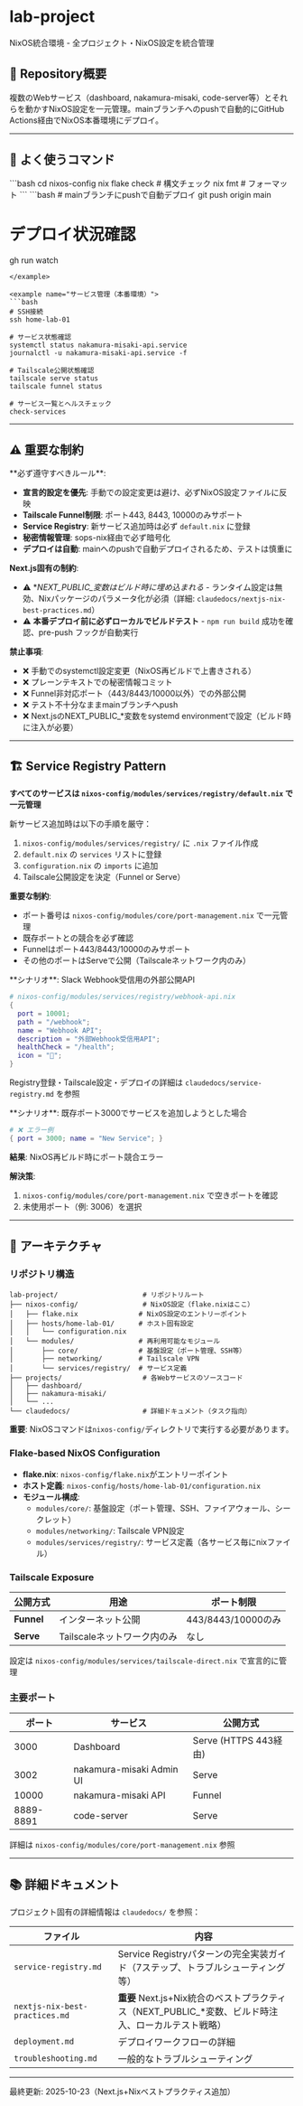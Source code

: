 # lab-project

NixOS統合環境 - 全プロジェクト・NixOS設定を統合管理

## 🎯 Repository概要

複数のWebサービス（dashboard, nakamura-misaki, code-server等）とそれらを動かすNixOS設定を一元管理。mainブランチへのpushで自動的にGitHub Actions経由でNixOS本番環境にデプロイ。

---

## 🚀 よく使うコマンド

<example name="ローカルテスト">
```bash
cd nixos-config
nix flake check  # 構文チェック
nix fmt          # フォーマット
```
</example>

<example name="デプロイ">
```bash
# mainブランチにpushで自動デプロイ
git push origin main

# デプロイ状況確認
gh run watch
```
</example>

<example name="サービス管理（本番環境）">
```bash
# SSH接続
ssh home-lab-01

# サービス状態確認
systemctl status nakamura-misaki-api.service
journalctl -u nakamura-misaki-api.service -f

# Tailscale公開状態確認
tailscale serve status
tailscale funnel status

# サービス一覧とヘルスチェック
check-services
```
</example>

---

## ⚠️ 重要な制約

<instructions>
**必ず遵守すべきルール**:

- **宣言的設定を優先**: 手動での設定変更は避け、必ずNixOS設定ファイルに反映
- **Tailscale Funnel制限**: ポート443, 8443, 10000のみサポート
- **Service Registry**: 新サービス追加時は必ず `default.nix` に登録
- **秘密情報管理**: sops-nix経由で必ず暗号化
- **デプロイは自動**: mainへのpushで自動デプロイされるため、テストは慎重に

**Next.js固有の制約**:
- ⚠️ **NEXT_PUBLIC_*変数はビルド時に埋め込まれる** - ランタイム設定は無効、Nixパッケージのパラメータ化が必須（詳細: `claudedocs/nextjs-nix-best-practices.md`）
- ⚠️ **本番デプロイ前に必ずローカルでビルドテスト** - `npm run build` 成功を確認、pre-push フックが自動実行

**禁止事項**:
- ❌ 手動でのsystemctl設定変更（NixOS再ビルドで上書きされる）
- ❌ プレーンテキストでの秘密情報コミット
- ❌ Funnel非対応ポート（443/8443/10000以外）での外部公開
- ❌ テスト不十分なままmainブランチへpush
- ❌ Next.jsのNEXT_PUBLIC_*変数をsystemd environmentで設定（ビルド時に注入が必要）
</instructions>

---

## 🏗️ Service Registry Pattern

**すべてのサービスは `nixos-config/modules/services/registry/default.nix` で一元管理**

<instructions>
新サービス追加時は以下の手順を厳守：

1. `nixos-config/modules/services/registry/` に `.nix` ファイル作成
2. `default.nix` の `services` リストに登録
3. `configuration.nix` の `imports` に追加
4. Tailscale公開設定を決定（Funnel or Serve）

**重要な制約**:
- ポート番号は `nixos-config/modules/core/port-management.nix` で一元管理
- 既存ポートとの競合を必ず確認
- Funnelはポート443/8443/10000のみサポート
- その他のポートはServeで公開（Tailscaleネットワーク内のみ）
</instructions>

<example name="新API追加（Funnel公開）">
**シナリオ**: Slack Webhook受信用の外部公開API

```nix
# nixos-config/modules/services/registry/webhook-api.nix
{
  port = 10001;
  path = "/webhook";
  name = "Webhook API";
  description = "外部Webhook受信用API";
  healthCheck = "/health";
  icon = "🔌";
}
```

Registry登録・Tailscale設定・デプロイの詳細は `claudedocs/service-registry.md` を参照
</example>

<example name="ポート競合エラー">
**シナリオ**: 既存ポート3000でサービスを追加しようとした場合

```nix
# ❌ エラー例
{ port = 3000; name = "New Service"; }
```

**結果**: NixOS再ビルド時にポート競合エラー

**解決策**:
1. `nixos-config/modules/core/port-management.nix` で空きポートを確認
2. 未使用ポート（例: 3006）を選択
</example>

---

## 📐 アーキテクチャ

### リポジトリ構造

```
lab-project/                     # リポジトリルート
├── nixos-config/                # NixOS設定（flake.nixはここ）
│   ├── flake.nix               # NixOS設定のエントリーポイント
│   ├── hosts/home-lab-01/      # ホスト固有設定
│   │   └── configuration.nix
│   └── modules/                # 再利用可能なモジュール
│       ├── core/               # 基盤設定（ポート管理、SSH等）
│       ├── networking/         # Tailscale VPN
│       └── services/registry/  # サービス定義
├── projects/                    # 各Webサービスのソースコード
│   ├── dashboard/
│   ├── nakamura-misaki/
│   └── ...
└── claudedocs/                  # 詳細ドキュメント（タスク指向）
```

**重要**: NixOSコマンドは`nixos-config/`ディレクトリで実行する必要があります。

### Flake-based NixOS Configuration

- **flake.nix**: `nixos-config/flake.nix`がエントリーポイント
- **ホスト定義**: `nixos-config/hosts/home-lab-01/configuration.nix`
- **モジュール構成**:
  - `modules/core/`: 基盤設定（ポート管理、SSH、ファイアウォール、シークレット）
  - `modules/networking/`: Tailscale VPN設定
  - `modules/services/registry/`: サービス定義（各サービス毎にnixファイル）

### Tailscale Exposure

| 公開方式 | 用途 | ポート制限 |
|---------|------|-----------|
| **Funnel** | インターネット公開 | 443/8443/10000のみ |
| **Serve** | Tailscaleネットワーク内のみ | なし |

設定は `nixos-config/modules/services/tailscale-direct.nix` で宣言的に管理

### 主要ポート

| ポート | サービス | 公開方式 |
|--------|---------|---------|
| 3000 | Dashboard | Serve (HTTPS 443経由) |
| 3002 | nakamura-misaki Admin UI | Serve |
| 10000 | nakamura-misaki API | Funnel |
| 8889-8891 | code-server | Serve |

詳細は `nixos-config/modules/core/port-management.nix` 参照

---

## 📚 詳細ドキュメント

プロジェクト固有の詳細情報は `claudedocs/` を参照：

| ファイル | 内容 |
|---------|------|
| `service-registry.md` | Service Registryパターンの完全実装ガイド（7ステップ、トラブルシューティング等） |
| `nextjs-nix-best-practices.md` | **重要** Next.js+Nix統合のベストプラクティス（NEXT_PUBLIC_*変数、ビルド時注入、ローカルテスト戦略） |
| `deployment.md` | デプロイワークフローの詳細 |
| `troubleshooting.md` | 一般的なトラブルシューティング |

---

最終更新: 2025-10-23（Next.js+Nixベストプラクティス追加）
